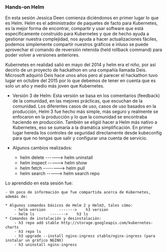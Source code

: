 ### Hands-on Helm


En esta sesión Jessica Deen comienza diciéndonos en primer lugar lo que es Helm.
Helm es el administrador de paquetes de facto para Kubernetes, es la mejor forma de encontrar, compartir
y usar software que está específicamente construido para Kubernetes y que de hecho ayuda a gestionar
nuestra complejidad, nos ayuda a hacer actualizaciones fáciles, podemos simplemente compartir nuestros
gráficos e inluso se puede aprovechar el comando de reversión retenida (held rollback command) para
poder volver a versiones anteriores.

Kubernetes en realidad salió en mayo del 2014 y helm era el niño, por así decirlo de un proyecto 
de hackathon en una compañía llamada Deis.
Microsoft adquirió Deis hace unos años pero al parecer el hackathon tuvo lugar en octubre del 2015
por lo que debemos de tener en cuenta que es solo un año y medio más joven que Kubernetes.

  * Versión 3 de Helm:
	Esta versión se basa en los comentarios (feedback) de la comunidad, en las mejores prácticas,
	que escuchan de la comunidad. Los diferentes casos de uso, casos de uso basados en la producción,
	Helm 3 fue hecho más simple, más seguro y realmente se enfocaron en la producción y lo que 
	la comunidad se encontraba haciendo en producción.
	También se eligió hacer a Helm más nativo a Kubernetes, eso se sumaría a la dramática simplificación.
	En primer lugar hereda los controles de seguridad directamente desde kubeconfig para que no
	tengas que salir y configurar una cuenta de servicio.

  * Algunos cambios realizados: 
	- helm delete ------> helm uninstall
	- helm inspect -----> helm show
	- helm fetch --------> helm pull
	- helm search -----> helm search repo


Lo aprendido en esta sesión fue:

    - Un poco de información que fue compartida acerca de Kubernetes, además de:

	* Algunos comandos básicos de Helm 2 y Helm3, tales cómo:
		- helm version  	-------> 	h3 version
		- helm ls 		------->	h3 ls
	* Comandos de instalación y desinstalación:
		- h3 repo add stable http://storage.googleapis.com/kubernetes-charts  
		- h3 repo ls
		- h3 upgrade --install nginx-ingress stable/nginx-ingress (para instalar un gráfico NGINX)
		- h3 uninstall nginx-ingress
